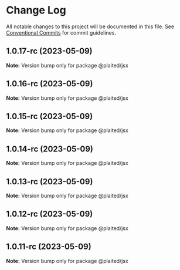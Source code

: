 # Change Log

All notable changes to this project will be documented in this file.
See [Conventional Commits](https://conventionalcommits.org) for commit guidelines.

## 1.0.17-rc (2023-05-09)

**Note:** Version bump only for package @plaited/jsx

## 1.0.16-rc (2023-05-09)

**Note:** Version bump only for package @plaited/jsx

## 1.0.15-rc (2023-05-09)

**Note:** Version bump only for package @plaited/jsx

## 1.0.14-rc (2023-05-09)

**Note:** Version bump only for package @plaited/jsx

## 1.0.13-rc (2023-05-09)

**Note:** Version bump only for package @plaited/jsx

## 1.0.12-rc (2023-05-09)

**Note:** Version bump only for package @plaited/jsx

## 1.0.11-rc (2023-05-09)

**Note:** Version bump only for package @plaited/jsx
